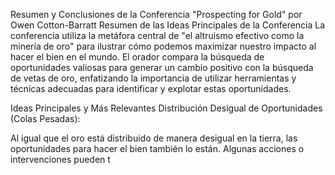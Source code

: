 Resumen y Conclusiones de la Conferencia "Prospecting for Gold" por Owen Cotton-Barratt
Resumen de las Ideas Principales de la Conferencia
La conferencia utiliza la metáfora central de "el altruismo efectivo como la minería de oro" para ilustrar cómo podemos maximizar nuestro impacto al hacer el bien en el mundo. El orador compara la búsqueda de oportunidades valiosas para generar un cambio positivo con la búsqueda de vetas de oro, enfatizando la importancia de utilizar herramientas y técnicas adecuadas para identificar y explotar estas oportunidades.

Ideas Principales y Más Relevantes
Distribución Desigual de Oportunidades (Colas Pesadas):

Al igual que el oro está distribuido de manera desigual en la tierra, las oportunidades para hacer el bien también lo están.
Algunas acciones o intervenciones pueden t
